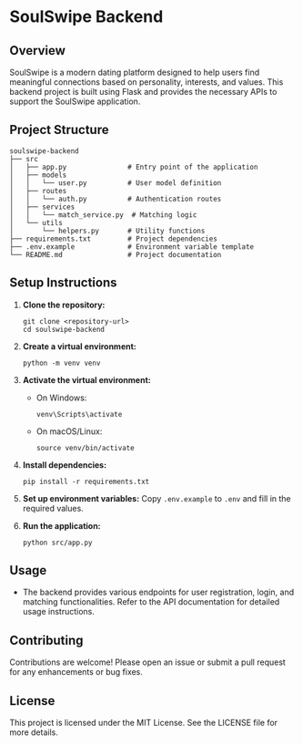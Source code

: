# SoulSwipe Backend

## Overview
SoulSwipe is a modern dating platform designed to help users find meaningful connections based on personality, interests, and values. This backend project is built using Flask and provides the necessary APIs to support the SoulSwipe application.

## Project Structure
```
soulswipe-backend
├── src
│   ├── app.py               # Entry point of the application
│   ├── models
│   │   └── user.py          # User model definition
│   ├── routes
│   │   └── auth.py          # Authentication routes
│   ├── services
│   │   └── match_service.py  # Matching logic
│   └── utils
│       └── helpers.py       # Utility functions
├── requirements.txt         # Project dependencies
├── .env.example             # Environment variable template
└── README.md                # Project documentation
```

## Setup Instructions
1. **Clone the repository:**
   ```
   git clone <repository-url>
   cd soulswipe-backend
   ```

2. **Create a virtual environment:**
   ```
   python -m venv venv
   ```

3. **Activate the virtual environment:**
   - On Windows:
     ```
     venv\Scripts\activate
     ```
   - On macOS/Linux:
     ```
     source venv/bin/activate
     ```

4. **Install dependencies:**
   ```
   pip install -r requirements.txt
   ```

5. **Set up environment variables:**
   Copy `.env.example` to `.env` and fill in the required values.

6. **Run the application:**
   ```
   python src/app.py
   ```

## Usage
- The backend provides various endpoints for user registration, login, and matching functionalities. Refer to the API documentation for detailed usage instructions.

## Contributing
Contributions are welcome! Please open an issue or submit a pull request for any enhancements or bug fixes.

## License
This project is licensed under the MIT License. See the LICENSE file for more details.